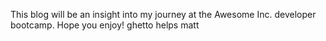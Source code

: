 This blog will be an insight into my journey at the Awesome Inc. developer bootcamp.  Hope you enjoy!
ghetto helps matt